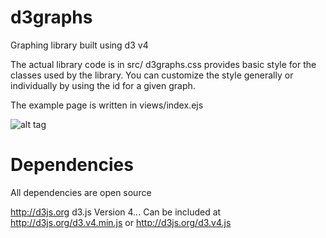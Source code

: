 # d3graphs

Graphing library built using d3 v4

The actual library code is in src/
d3graphs.css provides basic style for the classes used by the library. You can customize the style generally or individually by using the id for a given graph. 

The example page is written in views/index.ejs

![alt tag](https://s31.postimg.org/ir2upw9e3/screenshot.png)

# Dependencies

All dependencies are open source

http://d3js.org
d3.js Version 4.*.*.
Can be included at http://d3js.org/d3.v4.min.js or http://d3js.org/d3.v4.js
